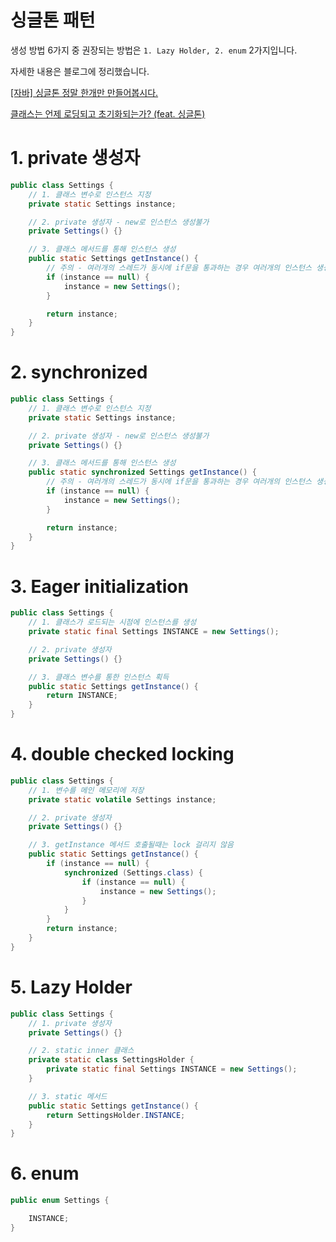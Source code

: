 # 싱글톤 패턴

생성 방법 6가지 중 권장되는 방법은 `1. Lazy Holder, 2. enum` 2가지입니다.

자세한 내용은 블로그에 정리했습니다.    

[[자바] 싱글톤 정말 한개만 만들어봅시다.](https://velog.io/@skyepodium/%EC%8B%B1%EA%B8%80%ED%86%A4-%EC%A0%95%EB%A7%90-%ED%95%9C%EA%B0%9C%EB%A7%8C-%EB%A7%8C%EB%93%A4%EC%96%B4%EB%B4%85%EC%8B%9C%EB%8B%A4)

[클래스는 언제 로딩되고 초기화되는가? (feat. 싱글톤)](https://velog.io/@skyepodium/%ED%81%B4%EB%9E%98%EC%8A%A4%EB%8A%94-%EC%96%B8%EC%A0%9C-%EB%A1%9C%EB%94%A9%EB%90%98%EA%B3%A0-%EC%B4%88%EA%B8%B0%ED%99%94%EB%90%98%EB%8A%94%EA%B0%80)

# 1. private 생성자
```java
public class Settings {
    // 1. 클래스 변수로 인스턴스 지정
    private static Settings instance;

    // 2. private 생성자 - new로 인스턴스 생성불가
    private Settings() {}

    // 3. 클래스 메서드를 통해 인스턴스 생성
    public static Settings getInstance() {
        // 주의 - 여러개의 스레드가 동시에 if문을 통과하는 경우 여러개의 인스턴스 생성 가능
        if (instance == null) {
            instance = new Settings();
        }

        return instance;
    }
}
```

# 2. synchronized
```java
public class Settings {
    // 1. 클래스 변수로 인스턴스 지정
    private static Settings instance;

    // 2. private 생성자 - new로 인스턴스 생성불가
    private Settings() {}

    // 3. 클래스 메서드를 통해 인스턴스 생성
    public static synchronized Settings getInstance() {
        // 주의 - 여러개의 스레드가 동시에 if문을 통과하는 경우 여러개의 인스턴스 생성 가능
        if (instance == null) {
            instance = new Settings();
        }

        return instance;
    }
}
```

# 3. Eager initialization
```java
public class Settings {
    // 1. 클래스가 로드되는 시점에 인스턴스를 생성
    private static final Settings INSTANCE = new Settings();

    // 2. private 생성자
    private Settings() {}

    // 3. 클래스 변수를 통한 인스턴스 획득
    public static Settings getInstance() {
        return INSTANCE;
    }
}
```

# 4. double checked locking
```java
public class Settings {
    // 1. 변수를 메인 메모리에 저장
    private static volatile Settings instance;

    // 2. private 생성자
    private Settings() {}

    // 3. getInstance 메서드 호출될때는 lock 걸리지 않음
    public static Settings getInstance() {
        if (instance == null) {
            synchronized (Settings.class) {
                if (instance == null) {
                    instance = new Settings();
                }
            }
        }
        return instance;
    }
}
```

# 5. Lazy Holder
```java
public class Settings {
    // 1. private 생성자
    private Settings() {}

    // 2. static inner 클래스
    private static class SettingsHolder {
        private static final Settings INSTANCE = new Settings();
    }

    // 3. static 메서드
    public static Settings getInstance() {
        return SettingsHolder.INSTANCE;
    }
}
```

# 6. enum
```java
public enum Settings {

    INSTANCE;
}
```